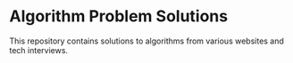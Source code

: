 # Algorithm Problem Solutions

This repository contains solutions to algorithms from various websites and tech interviews.
